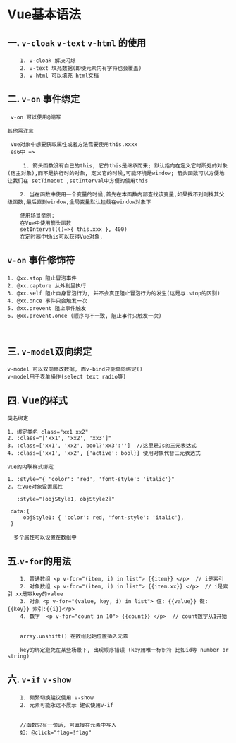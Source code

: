 # Vue基本语法
## 一. `v-cloak` `v-text` `v-html` 的使用
```
	1. v-cloak 解决闪烁 
	2. v-text 填充数据(即使元素内有字符也会覆盖)
	3. v-html 可以填充 html文档
```

## 二. `v-on` 事件绑定
```
 v-on 可以使用@缩写
```

 `其他需注意`
```
 Vue对象中想要获取属性或者方法需要使用this.xxxx
 es6中 => 
 	
	 1. 箭头函数没有自己的this, 它的this是继承而来; 默认指向在定义它时所处的对象(宿主对象),而不是执行时的对象, 定义它的时候,可能环境是window; 箭头函数可以方便地让我们在 setTimeout ,setInterval中方便的使用this

 	2. 当在函数中使用一个变量的时候,首先在本函数内部查找该变量,如果找不到则找其父级函数,最后直到window,全局变量默认挂载在window对象下

	使用场景举例:
	在Vue中使用箭头函数
	setInterval(()=>{ this.xxx }, 400)
	在定时器中this可以获得Vue对象, 

```


##  `v-on` 事件修饰符
```
1. @xx.stop 阻止冒泡事件
2. @xx.capture 从外到里执行
3. @xx.self 阻止自身冒泡行为, 并不会真正阻止冒泡行为的发生(这是与.stop的区别)
4. @xx.once 事件只会触发一次
5. @xx.prevent 阻止事件触发
6. @xx.prevent.once (顺序可不一致, 阻止事件只触发一次)



```

## 三. `v-model`双向绑定
```
v-model 可以双向修改数据, 而v-bind只能单向绑定()
v-model用于表单操作(select text radio等)
```

## 四. Vue的样式
`类名绑定`
```
1. 绑定类名 class="xx1 xx2"
2. :class="['xx1', 'xx2', 'xx3']"
3. :class=['xx1', 'xx2', bool?'xx3':'']  //这里是Js的三元表达式
4. :class=['xx1', 'xx2', {'active': bool}] 使用对象代替三元表达式
```

`vue的内联样式绑定`

```
1. :style="{ 'color': 'red', 'font-style': 'italic'}"
2. 在Vue对象设置属性

   :style="[objStyle1, objStyle2]"

 data:{
	 objStyle1: { 'color': red, 'font-style': 'italic'},
 }

  多个属性可以设置在数组中

```

## 五.`v-for`的用法

```
	1. 普通数组 <p v-for="(item, i) in list"> {{item}} </p>  // i是索引
	2. 对象数组 <p v-for="(item, i) in list"> {{item.xx}} </p>  // i是索引 xx是取key的value
	3. 对象 <p v-for="(value, key, i) in list"> 值: {{value}} 键:{{key}} 索引:{{i}}</p>
	4. 数字  <p v-for="count in 10"> {{count}} </p>  // count数字从1开始


	array.unshift() 在数组起始位置插入元素

 	key的绑定避免在某些场景下, 出现顺序错误 (key用唯一标识符 比如id等 number or string)
```

## 六. `v-if` `v-show`

```
	1. 频繁切换建议使用 v-show
	2. 元素可能永远不展示 建议使用v-if


	//函数只有一句话, 可直接在元素中写入
	如: @click="flag=!flag"
```